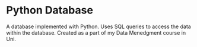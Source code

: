 # Python Database

A database implemented with Python. Uses SQL queries to access the data within the database. Created as a part of my Data Menedgment course in Uni.

